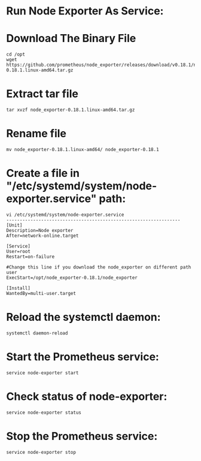 # Run Node Exporter As Service:

# Download The Binary File
    cd /opt
    wget https://github.com/prometheus/node_exporter/releases/download/v0.18.1/node_exporter-0.18.1.linux-amd64.tar.gz
# Extract tar file
    tar xvzf node_exporter-0.18.1.linux-amd64.tar.gz
# Rename file
    mv node_exporter-0.18.1.linux-amd64/ node_exporter-0.18.1
 # Create a file in "/etc/systemd/system/node-exporter.service" path:
    vi /etc/systemd/system/node-exporter.service
    -----------------------------------------------------------------
    [Unit]
    Description=Node exporter
    After=network-online.target

    [Service]
    User=root
    Restart=on-failure

    #Change this line if you download the node_exporter on different path user
    ExecStart=/opt/node_exporter-0.18.1/node_exporter

    [Install]
    WantedBy=multi-user.target
# Reload the systemctl daemon:
    systemctl daemon-reload
# Start the Prometheus service:
    service node-exporter start
# Check status of node-exporter:
    service node-exporter status
# Stop the Prometheus service:
    service node-exporter stop
